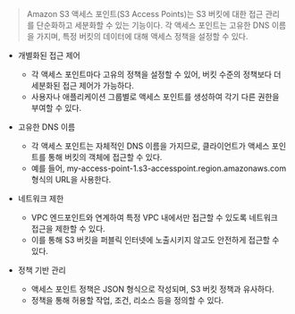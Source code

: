 
> Amazon S3 액세스 포인트(S3 Access Points)는 S3 버킷에 대한 접근 관리를 단순화하고 세분화할 수 있는 기능이다. 각 액세스 포인트는 고유한 DNS 이름을 가지며, 특정 버킷의 데이터에 대해 액세스 정책을 설정할 수 있다.


- 개별화된 접근 제어

  - 각 액세스 포인트마다 고유의 정책을 설정할 수 있어, 버킷 수준의 정책보다 더 세분화된 접근 제어가 가능하다.
  - 사용자나 애플리케이션 그룹별로 액세스 포인트를 생성하여 각기 다른 권한을 부여할 수 있다.


- 고유한 DNS 이름

  - 각 액세스 포인트는 자체적인 DNS 이름을 가지므로, 클라이언트가 액세스 포인트를 통해 버킷의 객체에 접근할 수 있다.
  - 예를 들어, my-access-point-1.s3-accesspoint.region.amazonaws.com 형식의 URL을 사용한다.


- 네트워크 제한

  - VPC 엔드포인트와 연계하여 특정 VPC 내에서만 접근할 수 있도록 네트워크 접근을 제한할 수 있다.
  - 이를 통해 S3 버킷을 퍼블릭 인터넷에 노출시키지 않고도 안전하게 접근할 수 있다.


- 정책 기반 관리

  - 액세스 포인트 정책은 JSON 형식으로 작성되며, S3 버킷 정책과 유사하다.
  - 정책을 통해 허용할 작업, 조건, 리소스 등을 정의할 수 있다.